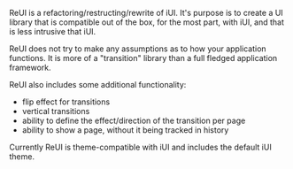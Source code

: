 ReUI is a refactoring/restructing/rewrite of iUI.  It's purpose is to create a UI library that is compatible out of the box, for the most part, with iUI, and that is less intrusive that iUI.  

ReUI does not try to make any assumptions as to how your application functions.  It is more of a "transition" library than a full fledged application framework.

ReUI also includes some additional functionality:

* flip effect for transitions
* vertical transitions
* ability to define the effect/direction of the transition per page
* ability to show a page, without it being tracked in history

Currently ReUI is theme-compatible with iUI and includes the default iUI theme.